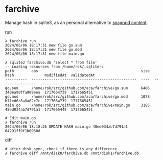 # farchive

Manage hash in sqlite3, as an personal alternative to [snapraid content](https://www.snapraid.it/).

run

    λ farchive run
    2024/06/06 18:17:31 new file go.sum
    2024/06/06 18:17:31 new file go.mod
    2024/06/06 18:17:31 new file main.go

    λ sqlite3 farchive.db 'select * from file'
    -- Loading resources from /home/rok/.sqliterc
    path        abs                                               size  hash              modifiedAt  validatedAt
    ----------  ------------------------------------------------  ----  ----------------  ----------  -----------
    go.sum      /home/rok/src/github.com/aca/farchive/go.sum      6486  340ea90ffa909eea  1717664739  1717665451
    go.mod      /home/rok/src/github.com/aca/farchive/go.mod      1078  b71ed6c8a8a82c7c  1717664739  1717665451
    main.go     /home/rok/src/github.com/aca/farchive/main.go     3185  48ed034ab7d791a1  1717665448  1717665451

    # Edit main.go
    λ farchive run
    2024/06/06 18:18:26 UPDATE HASH main.go 48ed034ab7d791a1 64291ff9f1b0960d


diff

    # after disk sync, check if there is any difference
    λ farchive diff /mnt/disk0/farchive.db /mnt/disk1/farchive.db

